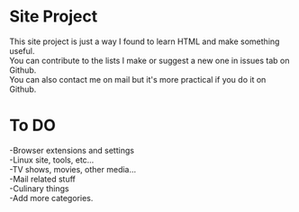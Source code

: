 <h1><a id="Site Project"></a>Site Project</h1>
<p>This site project is just a way I found to learn HTML and make something useful.</br>
  You can contribute to the lists I make or suggest a new one in issues tab on Github.</br>
  You can also contact me on mail but it's more practical if you do it on Github.</br></p>

<h1><a id="To DO"></a>To DO</h1>
<p>-Browser extensions and settings<br>
  -Linux site, tools, etc…<br>
  -TV shows, movies, other media…<br>
  -Mail related stuff<br>
  -Culinary things<br>
  -Add more categories.</p>
